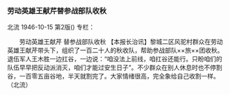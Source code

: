 ### 劳动英雄王献芹替参战部队收秋
北流
1946-10-15
第2版()
专栏：

　　劳动英雄王献芹
    替参战部队收秋
    【本报长治讯】黎城二区风驼村群众在劳动英雄王献芹带头下，组织了一百二十人的秋收队，帮助参战部队××旅××团收秋。退伍军人王木胜一边扛谷，一边说：“咱没法上前线，咱扛谷还能行。只盼咱们的队伍早早把反动派消灭，咱们才能过安生日子”。不少群众在别人休息时也不停割谷，一百零五亩谷地，半天就割完了。大家情绪很高，完全象给自己收割一样。（北流）
